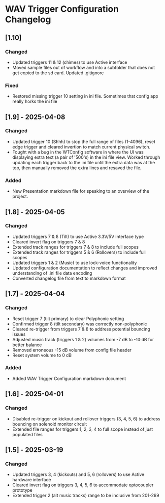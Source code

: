 # WAV Trigger Configuration Changelog

## [1.10]

### Changed
- Updated triggers 11 & 12 (chimes) to use Active interface
- Moved sample files out of workflow and into a subfolder that does not get copied to the sd card. Updated .gitignore

### Fixed
- Restored missing trigger 10 setting in ini file. Sometimes that config app really horks the ini file


## [1.9] - 2025-04-08

### Changed
- Updated trigger 10 (Shhh) to stop the full range of files (1-4096), reset edge trigger and cleared invertion to match current physical switch.
- Fought with a bug in the WTConfig software in where the UI was displaying extra text (a pair of '500's) in the ini file view. Worked through updating each trigger back to the ini file until the extra data was at the top, then manually removed the extra lines and resaved the file.

### Added
- New Presentation markdown file for speaking to an overview of the project.

## [1.8] - 2025-04-05

### Changed
- Updated triggers 7 & 8 (Tilt) to use Active 3.3V/5V interface type
- Cleared invert flag on triggers 7 & 8
- Extended track ranges for triggers 7 & 8 to include full scopes
- Extended track ranges for triggers 5 & 6 (Rollovers) to include full scopes
- Updated triggers 1 & 2 (Music) to use lock-voice functionality
- Updated configuration documentation to reflect changes and improved understanding of .ini file data encoding
- Converted changelog file from text to markdown format

## [1.7] - 2025-04-04

### Changed
- Reset trigger 7 (tilt primary) to clear Polyphonic setting
- Confirmed trigger 8 (tilt secondary) was correctly non-polyphonic
- Cleared re-trigger from triggers 7 & 8 to address potential bouncing issues
- Adjusted music track (triggers 1 & 2) volumes from -7 dB to -10 dB for better balance
- Removed erroneous -15 dB volume from config file header
- Reset system volume to 0 dB

### Added
- Added WAV Trigger Configuration markdown document

## [1.6] - 2025-04-01

### Changed
- Disabled re-trigger on kickout and rollover triggers (3, 4, 5, 6) to address bouncing on solenoid monitor circuit
- Extended file ranges for triggers 1, 2, 3, 4 to full scope instead of just populated files

## [1.5] - 2025-03-19

### Changed
- Updated triggers 3, 4 (kickouts) and 5, 6 (rollovers) to use Active hardware interface
- Cleared invert flag on triggers 3, 4, 5, 6 to accommodate optocoupler prototype
- Extended trigger 2 (alt music tracks) range to be inclusive from 201-299 